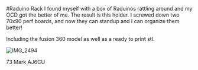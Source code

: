 #Raduino Rack
I found myself with a box of Raduinos rattling around and my OCD got the better of me. The result is this holder. I screwed down two 70x90 perf boards, and now they can standup and I can organize them better!

Including the fusion 360 model as well as a ready to print stl.

![IMG_2494](https://user-images.githubusercontent.com/70183884/209399773-4fa93256-0cc6-4bf8-8d89-a1d7d7df402c.jpg)



73
Mark
AJ6CU
